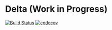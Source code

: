 # Delta (Work in Progress)


[![Build Status](https://travis-ci.com/harveyslash/Sympyle.svg?branch=master)](https://travis-ci.com/harveyslash/Sympyle)
[![codecov](https://codecov.io/gh/harveyslash/Sympyle/branch/master/graph/badge.svg)](https://codecov.io/gh/harveyslash/Sympyle)
